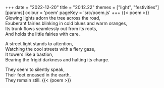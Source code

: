 +++
date = "2022-12-20"
title = "20.12.22"
themes = ["light", "festivities"]
[params]
  colour = 'poem'
  pageKey = 'src/poem.js'
+++
{{< poem >}}
Glowing lights adorn the tree across the road,  
Exuberant fairies blinking in cold blues and warm oranges,  
Its trunk flows seamlessly out from its roots,  
And holds the little fairies with care.  
  
A street light stands to attention,  
Watching the cool streets with a fiery gaze,  
It towers like a bastion,  
Bearing the frigid darkness and halting its charge.  
  
They seem to silently speak,  
Their feet encased in the earth,  
They remain still.
{{< /poem >}}